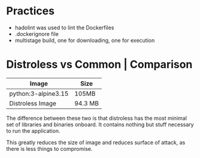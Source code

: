 
# Practices

- hadolint was used to lint the Dockerfiles
- .dockerignore file
- multistage build, one for downloading, one for execution

# Distroless vs Common | Comparison

| Image                 | Size      |
|-----------------------|-----------|
|  python:3-alpine3.15  |   105MB   |
| Distroless Image      |  94.3 MB  |

The difference between these two is that distroless has the most minimal set of libraries and binaries onboard. It contains nothing but stuff necessary to run the application.

This greatly reduces the size of image and reduces surface of attack, as there is less things to compromise.
